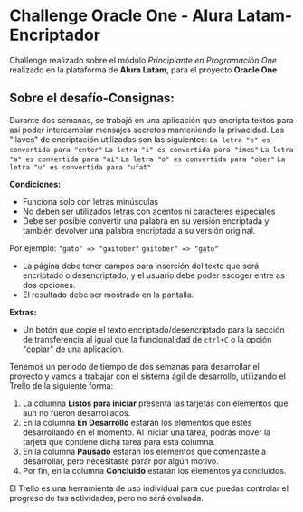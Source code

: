 # Challenge Oracle One - Alura Latam- Encriptador
Challenge realizado sobre el módulo _Principiante en Programación One_ realizado en la plataforma de **Alura Latam**, para el proyecto **Oracle One**
## Sobre el desafío-Consignas:

Durante dos semanas, se trabajó en una aplicación que encripta textos para así poder intercambiar mensajes secretos manteniendo la privacidad.
Las "llaves" de encriptación utilizadas son las siguientes:
`La letra "e" es convertida para "enter"`
`La letra "i" es convertida para "imes"`
`La letra "a" es convertida para "ai"`
`La letra "o" es convertida para "ober"`
`La letra "u" es convertida para "ufat"`

**Condiciones:**
- Funciona solo con letras minúsculas
- No deben ser utilizados letras con acentos ni caracteres especiales
- Debe ser posible convertir una palabra en su versión encriptada y también devolver una palabra encriptada a su versión original. 

Por ejemplo:
`"gato" => "gaitober"`
`gaitober" => "gato"`

- La página debe tener campos para inserción del texto que será encriptado o desencriptado, y el usuario debe poder escoger entre as dos opciones.
- El resultado debe ser mostrado en la pantalla.

**Extras:**
- Un botón que copie el texto encriptado/desencriptado para la sección de transferencia al igual que la funcionalidad de `ctrl+C` o la opción "copiar" de una aplicacion.

Tenemos un periodo de tiempo de dos semanas para desarrollar el proyecto y vamos a trabajar con el sistema ágil de desarrollo, utilizando el Trello de la siguiente forma: 
1. La columna **Listos para iniciar** presenta las tarjetas con elementos que aun no fueron desarrollados.
2. En la columna **En Desarrollo** estarán los elementos que estés desarrollando en el momento. Al iniciar una tarea, podrás mover la tarjeta que contiene dicha tarea para esta columna.
3. En la columna **Pausado** estarán los elementos que comenzaste a desarrollar, pero necesitaste parar por algún motivo.
4. Por fin, en la columna **Concluido** estarán los elementos ya concluidos.

El Trello es una herramienta de uso individual para que puedas controlar el progreso de tus actividades, pero no será evaluada.
